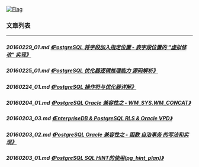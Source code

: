 <a rel=nofollow href=http://info.flagcounter.com/h9V1  ><img src=http://s03.flagcounter.com/count/h9V1/bg_FFFFFF/txt_000000/border_CCCCCC/columns_2/maxflags_12/viewers_0/labels_0/pageviews_0/flags_0/  alt=Flag Counter  border=0  ></a>  
  
### 文章列表  
----  
##### 20160229_01.md   [《PostgreSQL 将字段加入指定位置 - 表字段位置的 "虚拟修改" 实现》](20160229_01.md)  
##### 20160225_01.md   [《PostgreSQL 优化器逻辑推理能力 源码解析》](20160225_01.md)  
##### 20160224_01.md   [《PostgreSQL 操作符与优化器详解》](20160224_01.md)  
##### 20160204_01.md   [《PostgreSQL Oracle 兼容性之 - WM_SYS.WM_CONCAT》](20160204_01.md)  
##### 20160203_03.md   [《EnterpriseDB & PostgreSQL RLS & Oracle VPD》](20160203_03.md)  
##### 20160203_02.md   [《PostgreSQL Oracle 兼容性之 - 函数 自治事务 的写法和实现》](20160203_02.md)  
##### 20160203_01.md   [《PostgreSQL SQL HINT的使用(pg_hint_plan)》](20160203_01.md)  
